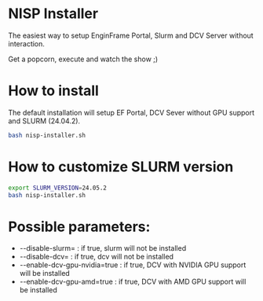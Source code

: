 # NISP Installer

The easiest way to setup EnginFrame Portal, Slurm and DCV Server without interaction.

Get a popcorn, execute and watch the show ;)

# How to install

The default installation will setup EF Portal, DCV Sever without GPU support and SLURM (24.04.2).

```bash
bash nisp-installer.sh
```

# How to customize SLURM version

```bash
export SLURM_VERSION=24.05.2
bash nisp-installer.sh
```

# Possible parameters:

* --disable-slurm= : if true, slurm will not be installed
* --disable-dcv= : if true, dcv will not be installed 
* --enable-dcv-gpu-nvidia=true : if true, DCV with NVIDIA GPU support will be installed
* --enable-dcv-gpu-amd=true : if true, DCV with AMD GPU support will be installed
